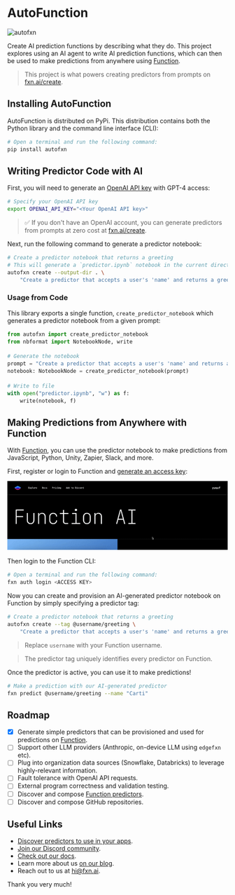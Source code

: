 # AutoFunction

![autofxn](https://raw.githubusercontent.com/fxnai/autofxn/main/autofxn.gif)

Create AI prediction functions by describing what they do. This project explores using an AI agent to write AI prediction functions, which can then be used to make predictions from anywhere using [Function](https://fxn.ai).

> This project is what powers creating predictors from prompts on [fxn.ai/create](https://fxn.ai/create).

## Installing AutoFunction
AutoFunction is distributed on PyPi. This distribution contains both the Python library and the command line interface (CLI):
```bash
# Open a terminal and run the following command:
pip install autofxn
```

## Writing Predictor Code with AI
First, you will need to generate an [OpenAI API key](https://platform.openai.com/account/api-keys) with GPT-4 access:
```bash
# Specify your OpenAI API key
export OPENAI_API_KEY="<Your OpenAI API key>"
```

> ✅ If you don't have an OpenAI account, you can generate predictors from prompts at zero cost at [fxn.ai/create](https://fxn.ai/create).

Next, run the following command to generate a predictor notebook:
```bash
# Create a predictor notebook that returns a greeting
# This will generate a `predictor.ipynb` notebook in the current directory
autofxn create --output-dir . \
    "Create a predictor that accepts a user's 'name' and returns a greeting"
```

### Usage from Code
This library exports a single function, `create_predictor_notebook` which generates a predictor notebook from a given prompt:
```python
from autofxn import create_predictor_notebook
from nbformat import NotebookNode, write

# Generate the notebook
prompt = "Create a predictor that accepts a user's 'name' and returns a greeting"
notebook: NotebookNode = create_predictor_notebook(prompt)

# Write to file
with open("predictor.ipynb", "w") as f:
    write(notebook, f)
```

## Making Predictions from Anywhere with Function
With [Function](https://fxn.ai), you can use the predictor notebook to make predictions from JavaScript, Python, Unity, Zapier, Slack, and more.

First, register or login to Function and [generate an access key](https://www.fxn.ai/account/developer):

![generate access key](https://raw.githubusercontent.com/fxnai/.github/main/access_key.gif)

Then login to the Function CLI:
```bash
# Open a terminal and run the following command:
fxn auth login <ACCESS KEY>
```

Now you can create and provision an AI-generated predictor notebook on Function by simply specifying a predictor tag:
```bash
# Create a predictor notebook that returns a greeting
autofxn create --tag @username/greeting \
    "Create a predictor that accepts a user's 'name' and returns a greeting"
```

> Replace `username` with your Function username.

> The predictor tag uniquely identifies every predictor on Function.

Once the predictor is active, you can use it to make predictions!
```bash
# Make a prediction with our AI-generated predictor
fxn predict @username/greeting --name "Carti"
```

## Roadmap
- [x] Generate simple predictors that can be provisioned and used for predictions on [Function](https://fxn.ai).
- [ ] Support other LLM providers (Anthropic, on-device LLM using `edgefxn` etc).
- [ ] Plug into organization data sources (Snowflake, Databricks) to leverage highly-relevant information.
- [ ] Fault tolerance with OpenAI API requests.
- [ ] External program correctness and validation testing.
- [ ] Discover and compose [Function predictors](https://fxn.ai/explore).
- [ ] Discover and compose GitHub repositories.

## Useful Links
- [Discover predictors to use in your apps](https://fxn.ai/explore).
- [Join our Discord community](https://fxn.ai/community).
- [Check out our docs](https://docs.fxn.ai).
- Learn more about us [on our blog](https://blog.fxn.ai).
- Reach out to us at [hi@fxn.ai](mailto:hi@fxn.ai).

Thank you very much!